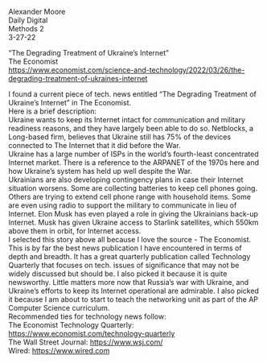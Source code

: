 Alexander Moore  
Daily Digital  
Methods 2  
3-27-22  
  
  
“The Degrading Treatment of Ukraine’s Internet”   
The Economist  
https://www.economist.com/science-and-technology/2022/03/26/the-degrading-treatment-of-ukraines-internet  
  
I found a current piece of tech. news entitled “The Degrading Treatment of Ukraine’s Internet” in The Economist.    
Here is a brief description:  
Ukraine wants to keep its Internet intact for communication and military readiness reasons, and they have largely been able to do so.  Netblocks, a Long-based firm, believes that Ukraine still has 75% of the devices connected to The Internet that it did before the War.  
	Ukraine has a large number of ISPs in the world’s fourth-least concentrated Internet market.  There is a reference to the ARPANET of the 1970s here and how Ukraine’s system has held up well despite the War.  
	Ukrainians are also developing contingency plans in case their Internet situation worsens.  Some are collecting batteries to keep cell phones going.  Others are trying to extend cell phone range with household items.  Some are even using radio to support the military to communicate in lieu of Internet.  Elon Musk has even played a role in giving the Ukrainians back-up Internet.  Musk has given Ukraine access to Starlink satellites, which 550km above them in orbit, for Internet access.  
  I selected this story above all because I love the source - The Economist.  This is by far the best news publication I have encountered in terms of depth and breadth.  It has a great quarterly publication called Technology Quarterly that focuses on tech. issues of significance that may not be widely discussed but should be.  I also picked it because it is quite newsworthy.  Little matters more now that Russia’s war with Ukraine, and Ukraine’s efforts to keep its Internet operational are admirable.  I also picked it because I am about to start to teach the networking unit as part of the AP Computer Science curriculum.      
Recommended ties for technology news follow:  
The Economist Technology Quarterly:  https://www.economist.com/technology-quarterly  
The Wall Street Journal:  https://www.wsj.com/  
Wired:  https://www.wired.com  

